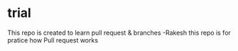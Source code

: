 # trial
This repo is created to learn pull request &amp; branches
-Rakesh this repo is for pratice how Pull request works

